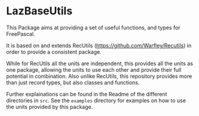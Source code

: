 # LazBaseUtils

This Package aims at providing a set of useful functions, and types for FreePascal.

It is based on and extends RecUtils (https://github.com/Warfley/Recutils) in order to provide a consistent package.

While for RecUtils all the units are independent, this provides all the units as one package, allowing the units to use each other and provide their full potential in combination.
Also unlike RecUtils, this repository provides more than just record types, but also classes and functions.

Further explainations can be found in the Readme of the different directories in `src`. See the `examples` directory for examples on how to use the units provided by this package.